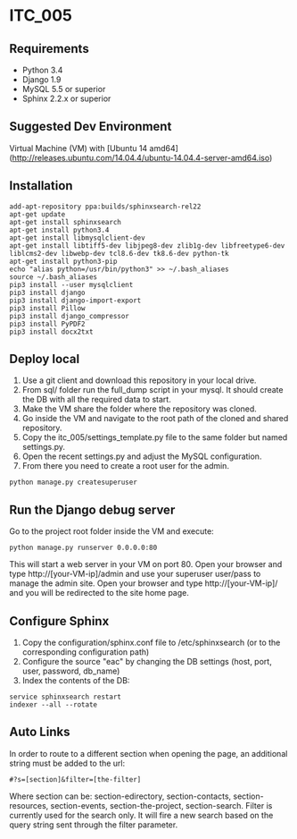 ITC_005
=======

Requirements
------------
* Python 3.4
* Django 1.9
* MySQL 5.5 or superior
* Sphinx 2.2.x or superior

Suggested Dev Environment
-------------------------
Virtual Machine (VM) with [Ubuntu 14 amd64] (http://releases.ubuntu.com/14.04.4/ubuntu-14.04.4-server-amd64.iso)

## Installation

~~~
add-apt-repository ppa:builds/sphinxsearch-rel22
apt-get update
apt-get install sphinxsearch
apt-get install python3.4
apt-get install libmysqlclient-dev
apt-get install libtiff5-dev libjpeg8-dev zlib1g-dev libfreetype6-dev liblcms2-dev libwebp-dev tcl8.6-dev tk8.6-dev python-tk
apt-get install python3-pip
echo "alias python=/usr/bin/python3" >> ~/.bash_aliases
source ~/.bash_aliases
pip3 install --user mysqlclient
pip3 install django
pip3 install django-import-export
pip3 install Pillow
pip3 install django_compressor
pip3 install PyPDF2
pip3 install docx2txt
~~~

## Deploy local

1. Use a git client and download this repository in your local drive.
1. From sql/ folder run the full_dump script in your mysql. It should create the DB with all the required data to start.
1. Make the VM share the folder where the repository was cloned.
1. Go inside the VM and navigate to the root path of the cloned and shared repository.
1. Copy the itc_005/settings_template.py file to the same folder but named settings.py.
1. Open the recent settings.py and adjust the MySQL configuration.
1. From there you need to create a root user for the admin.
~~~
python manage.py createsuperuser
~~~

## Run the Django debug server

Go to the project root folder inside the VM and execute:
~~~
python manage.py runserver 0.0.0.0:80
~~~
This will start a web server in your VM on port 80.
Open your browser and type http://[your-VM-ip]/admin and use your superuser user/pass to manage the admin site.
Open your browser and type http://[your-VM-ip]/ and you will be redirected to the site home page.

## Configure Sphinx
1. Copy the configuration/sphinx.conf file to /etc/sphinxsearch (or to the corresponding configuration path)
1. Configure the source "eac" by changing the DB settings (host, port, user, password, db_name)
1. Index the contents of the DB:
~~~
service sphinxsearch restart
indexer --all --rotate
~~~

## Auto Links

In order to route to a different section when opening the page, an additional string must be added to the url:
~~~
#?s=[section]&filter=[the-filter]
~~~
Where section can be: section-edirectory, section-contacts, section-resources, section-events, section-the-project, section-search.
Filter is currently used for the search only. It will fire a new search based on the query string sent through the filter parameter.

